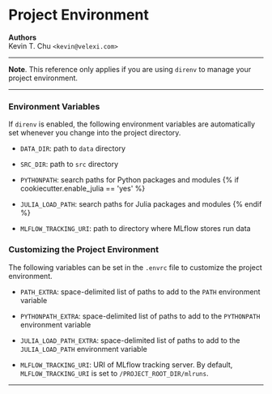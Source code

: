 Project Environment
===================

__Authors__  
Kevin T. Chu `<kevin@velexi.com>`

------------------------------------------------------------------------------

__Note__. This reference only applies if you are using `direnv` to manage
your project environment.

------------------------------------------------------------------------------

### Environment Variables

If `direnv` is enabled, the following environment variables are automatically
set whenever you change into the project directory.

* `DATA_DIR`: path to `data` directory

* `SRC_DIR`: path to `src` directory

* `PYTHONPATH`: search paths for Python packages and modules
{% if cookiecutter.enable_julia == 'yes' %}
* `JULIA_LOAD_PATH`: search paths for Julia packages and modules
{% endif %}
* `MLFLOW_TRACKING_URI`: path to directory where MLflow stores run data

### Customizing the Project Environment

The following variables can be set in the `.envrc` file to customize the
project environment.

* `PATH_EXTRA`: space-delimited list of paths to add to the `PATH` environment
  variable

* `PYTHONPATH_EXTRA`: space-delimited list of paths to add to the `PYTHONPATH`
  environment variable

* `JULIA_LOAD_PATH_EXTRA`: space-delimited list of paths to add to the
  `JULIA_LOAD_PATH` environment variable

* `MLFLOW_TRACKING_URI`: URI of MLflow tracking server. By default,
  `MLFLOW_TRACKING_URI` is set to `/PROJECT_ROOT_DIR/mlruns`.

------------------------------------------------------------------------------
